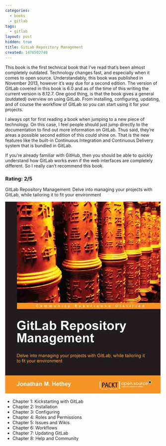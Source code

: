 ```yaml
---
categories:
  - books
  - gitlab
tags:
  - gitlab
layout: post
hidden: true
title: GitLab Repository Management
created: 1476502740
---
```


This book is the first technical book that I’ve read that’s been almost completely outdated. Technology changes fast, and especially when it comes to open source. Understandably, this book was published in November 2013, however it’s way due for a second edition. The version of GitLab covered in this book is 6.0 and as of the time of this writing the current version is 8.12.7.  One good thing, is that the book gives a  general (outdated) overview on using GitLab. From installing, configuring, updating, and of course the workflow of GitLab so you can start using it for your projects. 

I always opt for first reading a book when jumping to a new piece of technology. On this case, I feel people should just jump directly to the documentation to find out more information on GitLab. Thus said, they’re areas a possible second edition of this could shine on. That is the new features like the built-in Continuous Integration and Continuous Delivery system that is bundled in GitLab. 

If you’re already familiar with GitHub, then you should be able to quickly understand how GitLab works even if the web interfaces are completely different. So I really can’t recommend this book.

### Rating: 2/5

GitLab Repository Management: Delve into managing your projects with GitLab, while tailoring it to fit your environment

<a href="https://www.packtpub.com/application-development/gitlab-repository-management" target="_blank"><img src="/assets/books/GiLab-Repository-Management.jpg"></a>

* Chapter 1: Kickstarting with GitLab
* Chapter 2: Installation
* Chapter 3: Configuring
* Chapter 4: Roles and Permissions
* Chapter 5: Issues and Wikis
* Chapter 6: Workflows
* Chapter 7: Updating GitLab
* Chapter 8: Help and Community

